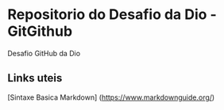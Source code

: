 # Repositorio do Desafio da Dio - GitGithub
Desafio GitHub da Dio


## Links uteis
[Sintaxe Basica Markdown] (https://www.markdownguide.org/)
